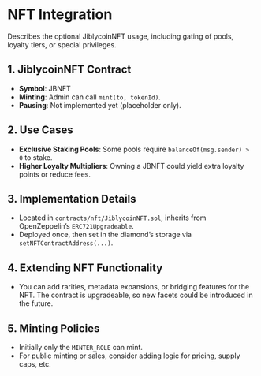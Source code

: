 # NFT Integration

Describes the optional JiblycoinNFT usage, including gating of pools, loyalty tiers, or special privileges.

## 1. JiblycoinNFT Contract
- **Symbol**: JBNFT
- **Minting**: Admin can call `mint(to, tokenId)`.
- **Pausing**: Not implemented yet (placeholder only).

## 2. Use Cases
- **Exclusive Staking Pools**: Some pools require `balanceOf(msg.sender) > 0` to stake.
- **Higher Loyalty Multipliers**: Owning a JBNFT could yield extra loyalty points or reduce fees.

## 3. Implementation Details
- Located in `contracts/nft/JiblycoinNFT.sol`, inherits from OpenZeppelin’s `ERC721Upgradeable`.
- Deployed once, then set in the diamond’s storage via `setNFTContractAddress(...)`.

## 4. Extending NFT Functionality
- You can add rarities, metadata expansions, or bridging features for the NFT. The contract is upgradeable, so new facets could be introduced in the future.

## 5. Minting Policies
- Initially only the `MINTER_ROLE` can mint. 
- For public minting or sales, consider adding logic for pricing, supply caps, etc.

